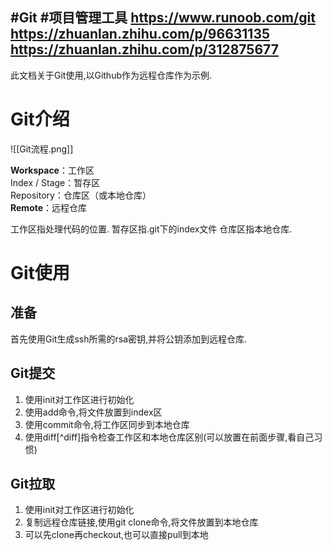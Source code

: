 #Git #项目管理工具 
https://www.runoob.com/git
https://zhuanlan.zhihu.com/p/96631135
https://zhuanlan.zhihu.com/p/312875677
---
此文档关于Git使用,以Github作为远程仓库作为示例.

# Git介绍
![[Git流程.png]]

**Workspace**：工作区  
Index / Stage：暂存区  
Repository：仓库区（或本地仓库）  
**Remote**：远程仓库

工作区指处理代码的位置.
暂存区指.git下的index文件
仓库区指本地仓库.


# Git使用

## 准备

首先使用Git生成ssh所需的rsa密钥,并将公钥添加到远程仓库.

## Git提交

1. 使用init对工作区进行初始化
2. 使用add命令,将文件放置到index区
3. 使用commit命令,将工作区同步到本地仓库
4. 使用diff[^diff]指令检查工作区和本地仓库区别(可以放置在前面步骤,看自己习惯)

## Git拉取

1. 使用init对工作区进行初始化
2. 复制远程仓库链接,使用git clone命令,将文件放置到本地仓库
3. 可以先clone再checkout,也可以直接pull到本地





[diff]: https://www.jianshu.com/p/80542dc3164e






